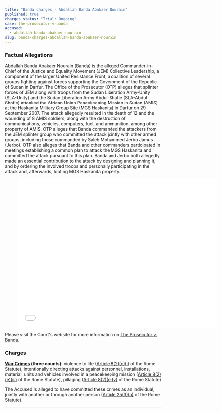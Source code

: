 ```yaml
---
title: "Banda charges - Abdallah Banda Abakaer Nourain"
published: true
charges_status: "Trial: Ongoing"
case: the-prosecutor-v-banda
accused:
  - abdallah-banda-abakaer-nourain
slug: banda-charges-abdallah-banda-abakaer-nourain
---
```


### Factual Allegations

Abdallah Banda Abakaer Nourain (Banda) is the alleged Commander-in-Chief of the Justice and Equality Movement (JEM) Collective Leadership, a component of the larger United
Resistance Front, a coalition of several groups fighting against forces supporting the Government of the Republic of Sudan in Darfur. The Office of the Prosecutor (OTP) alleges that splinter forces of JEM along with troops from the Sudan Liberation Army-Unity (SLA-Unity) and the Sudan Liberation Army Abdul-Shafie (SLA-Abdul Shafie) attacked the African Union Peacekeeping Mission in Sudan (AMIS) at the Haskanita Military Group Site (MGS Haskanita) in Darfur on 29 September 2007. The attack allegedly resulted in the death of 12 and the wounding of 8 AMIS soldiers, along with the destruction of communications, vehicles, computers, fuel, and ammunition, among other property of AMIS. OTP alleges that Banda commanded the attackers from the JEM splinter group who committed the attack jointly with other armed groups, including those commanded by Saleh Mohammed Jerbo Jamus (Jerbo). OTP also alleges that Banda and other commanders participated in meetings establishing a common plan to attack the MGS Haskanita and committed the attack pursuant to this plan. Banda and Jerbo both allegedly made an essential contribution to the attack by designing and planning it, and by ordering the involved troops and personally participating in the attack and, afterwards, looting MGS Haskanita property.

<figure data-type="video">

<iframe class="embedly-embed" src="//cdn.embedly.com/widgets/media.html?src=https%3A%2F%2Fwww.youtube.com%2Fembed%2FYvFXgt-gRE0%3Ffeature%3Doembed&amp;url=https%3A%2F%2Fwww.youtube.com%2Fwatch%3Fv%3DYvFXgt-gRE0&amp;image=https%3A%2F%2Fi.ytimg.com%2Fvi%2FYvFXgt-gRE0%2Fhqdefault.jpg&amp;key=31a2d8b5de5447f0b129e81f50af7b5b&amp;type=text%2Fhtml&amp;schema=youtube" scrolling="no" allowfullscreen="" frameborder="0" height="480" width="640"></iframe>

</figure>

Please visit the Court's website for more information on [The Prosecutor v. Banda](http://www.icc-cpi.int/en_menus/icc/situations%20and%20cases/situations/situation%20icc%200205/related%20cases/icc02050309/Pages/icc02050309.aspx).

### Charges

**[War Crimes](http://www.casematrixnetwork.org/case-m/klamberg-commentary/rome-statute/#c1172) (three counts)**: violence to life ([Article 8(2)(c)(i)](http://www.casematrixnetwork.org/cmn-knowledge-hub/klamberg-commentary/elements-of-crime/#c2359) of the Rome Statute), intentionally directing attacks against personnel, installations, material, units and vehicles involved in a peacekeeping mission ([Article 8(2)(e)(iii)](http://www.casematrixnetwork.org/cmn-knowledge-hub/klamberg-commentary/elements-of-crime/#c2369) of the Rome Statute), pillaging ([Article 8(2)(e)(v)](http://www.casematrixnetwork.org/cmn-knowledge-hub/klamberg-commentary/elements-of-crime/#c2371) of the Rome Statute)

The Accused is alleged to have committed these crimes as an individual, jointly with another or through another person ([Article 25(3)(a)](http://www.casematrixnetwork.org/case-m/klamberg-commentary/rome-statute/#c1198) of the Rome Statute).

---
